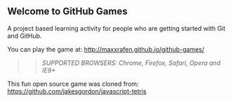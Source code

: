 ## Welcome to GitHub Games

A project based learning activity for people who are getting started with Git and GitHub.

You can play the game at: http://maxxrafen.github.io/github-games/

>> _*SUPPORTED BROWSERS*: Chrome, Firefox, Safari, Opera and IE9+_

This fun open source game was cloned from: https://github.com/jakesgordon/javascript-tetris

